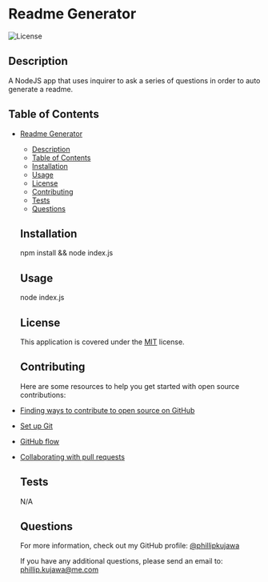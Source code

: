 # Readme Generator
  
  ![License](https://img.shields.io/badge/license-MIT-blue)
  
  ## Description
  A NodeJS app that uses inquirer to ask a series of questions in order to auto generate a readme.
  
  ## Table of Contents
- [Readme Generator](#readme-generator)
  - [Description](#description)
  - [Table of Contents](#table-of-contents)
  - [Installation](#installation)
  - [Usage](#usage)
  - [License](#license)
  - [Contributing](#contributing)
  - [Tests](#tests)
  - [Questions](#questions)
  
  ## Installation
  npm install && node index.js
  
  ## Usage
  node index.js
  
  ## License
  This application is covered under the [MIT](https://choosealicense.com/licenses/mit/) license.
  
  ## Contributing
  Here are some resources to help you get started with open source contributions:

- [Finding ways to contribute to open source on GitHub](https://docs.github.com/en/get-started/exploring-projects-on-github/finding-ways-to-contribute-to-open-source-on-github)
- [Set up Git](https://docs.github.com/en/get-started/quickstart/set-up-git)
- [GitHub flow](https://docs.github.com/en/get-started/quickstart/github-flow)
- [Collaborating with pull requests](https://docs.github.com/en/github/collaborating-with-pull-requests)
  
  ## Tests
  N/A
  
  ## Questions
  For more information, check out my GitHub profile: [@phillipkujawa](https://github.com/@phillipkujawa)
  
  If you have any additional questions, please send an email to: phillip.kujawa@me.com
  
  
